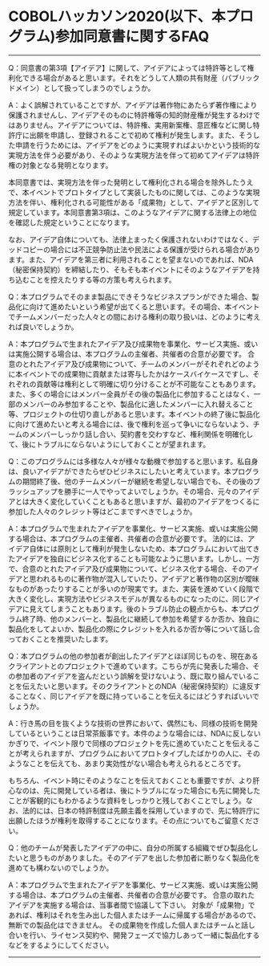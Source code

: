 # COBOLハッカソン2020(以下、本プログラム)参加同意書に関するFAQ

---

Q：同意書の第3項【アイデア】に関して、アイデアによっては特許等として権利化できる場合があると思います。それをどうして人類の共有財産（パブリックドメイン）として扱ってしまうのでしょうか。

A：よく誤解されていることですが、アイデアは著作物にあたらず著作権により保護されませんし、アイデアそのものに特許権等の知的財産権が発生するわけではありません。アイデアについては、特許権、実用新案権、意匠権などに関し特許庁に出願を申請し、登録されることで初めて権利が発生します。また、そうした申請を行うためには、アイデアをどのように実現すればよいかという技術的な実現方法を伴う必要があり、そのような実現方法を伴って初めてアイデアは特許権の対象となる発明となります。

本同意書では、実現方法を伴った発明として権利化される場合を除外したうえで、本イベントでプロトタイプとして実装したものに関しては、このような実現方法を伴い、権利化される可能性がある「成果物」として、アイデアと区別して規定しています。本同意書第3項は、このようなアイデアに関する法律上の地位を確認した規定ということになります。

なお、アイデア自体についても、法律上まったく保護されないわけではなく、デッドコピーの場合には不正競争防止法や民法による保護が受けられる場合があります。また、アイデアを第三者に利用されることを望まないのであれば、NDA（秘密保持契約）を締結したり、そもそも本イベントにそのようなアイデアを持ち込むことを控えたりする等の方策も考えられます。

Q：本プログラムでそのまま製品にできそうなビジネスプランができた場合、製品化に向けて進めたいという希望が出てくると思います。その場合、本イベントでチームメンバーだった人々との間における権利の取り扱いは、どのように考えれば良いでしょうか。

A：本プログラムで生まれたアイデア及び成果物を事業化、サービス実施、或いは実施公開する場合は、本プログラムの主催者、共催者の合意が必要です。
合意のとれたアイデア及び成果物について、チームのメンバーがそれぞれどのように本イベントでの成果物に貢献または寄与したかはケースバイケースですし、それぞれの貢献等は権利として明確に切り分けることが不可能なこともあります。また、多くの場合にはメンバー全員がその後の製品化に参加することはなく、一部のメンバーのみ参加することや、製品化に適したメンバーに入れ替えること等、プロジェクトの仕切り直しがあると思います。本イベントの終了後に製品化に向けて進めたいと考える場合には、後で権利を巡って争いにならないよう、チームのメンバーしっかり話し合い、契約書を交わすなど、権利関係を明確化して、後にトラブルにならないようにしておくことが望まれます。

Q：このプログラムには多様な人々が様々な動機で参加すると思います。私自身は、良いアイデアができたらぜひビジネスにしたいと考えています。本プログラムの期間終了後、他のチームメンバーが継続を希望しない場合でも、その後のブラッシュアップを勝手に一人でやってよいでしょうか。その場合、元々のアイデアとは大きく変化していくこともあると思いますが、最初のアイデアをつくるに参加した人々のクレジット等はどこまですべきでしょうか。

A：本プログラムで生まれたアイデアを事業化、サービス実施、或いは実施公開する場合は、本プログラムの主催者、共催者の合意が必要です。
法的には、アイデア自体には原則として権利が発生しないため、本プログラムにおいて出てきたアイデアを独自にビジネス化することも可能なように思います。しかし、一方で、合意のとれたアイデア及び成果物について、ビジネス化する場合、そのアイデアと思われるものに著作物が混入していたり、アイデアと著作物の区別が曖昧なものがあったりすることが多いのが現実です。また、実装を進めていく段階で大きく変化し、実現方法やビジネスモデルが異なるものになったのに、同じアイデアに見えてしまうこともあります。後のトラブル防止の観点からも、本プログラム終了時、他のメンバーと、製品化に継続して参加を希望するか否か、独自に製品化をしてよいか、製品化の際にクレジットを入れるか否か等について話し合っておくことを推奨いたします。

Q：本プログラムの他の参加者が創出したアイデアとほぼ同じものを、現在あるクライアントとのプロジェクトで進めています。こちらが先に発表した場合、その参加者のアイデアを盗んだという誤解を受けないよう、既に取り組んでいることを伝えたいと思います。そのクライアントとのNDA（秘密保持契約）に違反することなく、同じアイデアを既に持っていることを伝えるにはどうすればいいでしょうか。

A：行き馬の目を抜くような技術の世界において、偶然にも、同様の技術を開発しているということは日常茶飯事です。本件のような場合には、NDAに反しないかぎりで、イベント限りで同様のプロジェクトを先に進めていたことを伝えることが考えられますが、プログラムにおいてプロトタイプしたばかりの人に、そのようなことを伝えても、あまり実効性がない場合も考えられるところです。

もちろん、イベント時にそのようなことを伝えておくことも重要ですが、より肝心なのは、先に開発している者は、後にトラブルになった場合にも先に開発したことが客観的にもわかるような資料をしっかりと残しておくことでしょう。なお、法的には、日本の特許制度は先願主義を採用していますので、先に特許庁に出願したほうが権利を取得することになります。その点についてもご留意ください。

Q：他のチームが発表したアイデアの中に、自分の所属する組織でぜひ製品化したいと思うものがありました。そのアイデアを出した参加者に断りなく製品化を進めても構わないのでしょうか。

A：本プログラムで生まれたアイデアを事業化、サービス実施、或いは実施公開する場合は、本プログラムの主催者、共催者の合意が必要です。
合意の取れたアイデアを実施する場合は、当事者間で協議して下さい。
対象が「成果物」であれば、権利はそれを生み出した個人またはチームに帰属する場合があるので、無断での製品化はできません。
その成果物を作成した個人またはチームと話し合いを行い、ライセンス契約や、開発フェーズで協力しあって一緒に製品化するなどをするようにしてください。


---
